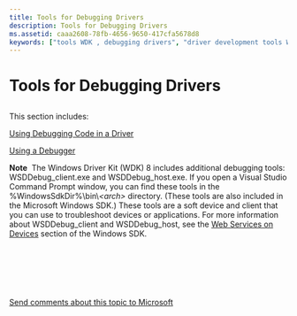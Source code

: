 ```yaml
---
title: Tools for Debugging Drivers
description: Tools for Debugging Drivers
ms.assetid: caaa2608-78fb-4656-9650-417cfa5678d8
keywords: ["tools WDK , debugging drivers", "driver development tools WDK , debugging drivers", "debugging drivers WDK , tools", "debug_client tool WDK", "debug_host tool WDK"]
---
```


# Tools for Debugging Drivers


## <span id="ddk_tools_for_debugging_drivers_tools"></span><span id="DDK_TOOLS_FOR_DEBUGGING_DRIVERS_TOOLS"></span>


This section includes:

[Using Debugging Code in a Driver](using-debugging-code-in-a-driver.md)

[Using a Debugger](using-a-debugger.md)

**Note**  The Windows Driver Kit (WDK) 8 includes additional debugging tools: WSDDebug\_client.exe and WSDDebug\_host.exe. If you open a Visual Studio Command Prompt window, you can find these tools in the %WindowsSdkDir%\\bin\\*&lt;arch&gt;* directory. (These tools are also included in the Microsoft Windows SDK.)
These tools are a soft device and client that you can use to troubleshoot devices or applications. For more information about WSDDebug\_client and WSDDebug\_host, see the [Web Services on Devices](http://go.microsoft.com/fwlink/p/?linkid=81407) section of the Windows SDK.

 

 

 

[Send comments about this topic to Microsoft](mailto:wsddocfb@microsoft.com?subject=Documentation%20feedback%20[devtest\devtest]:%20Tools%20for%20Debugging%20Drivers%20%20RELEASE:%20%2811/17/2016%29&body=%0A%0APRIVACY%20STATEMENT%0A%0AWe%20use%20your%20feedback%20to%20improve%20the%20documentation.%20We%20don't%20use%20your%20email%20address%20for%20any%20other%20purpose,%20and%20we'll%20remove%20your%20email%20address%20from%20our%20system%20after%20the%20issue%20that%20you're%20reporting%20is%20fixed.%20While%20we're%20working%20to%20fix%20this%20issue,%20we%20might%20send%20you%20an%20email%20message%20to%20ask%20for%20more%20info.%20Later,%20we%20might%20also%20send%20you%20an%20email%20message%20to%20let%20you%20know%20that%20we've%20addressed%20your%20feedback.%0A%0AFor%20more%20info%20about%20Microsoft's%20privacy%20policy,%20see%20http://privacy.microsoft.com/default.aspx. "Send comments about this topic to Microsoft")




